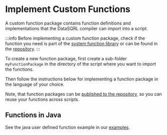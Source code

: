 
# Implement Custom Functions

A custom function package contains function definitions and implementations that the DataSQRL compiler can import into a script.

:::info
Before implementing a custom function package, check if the function you need is part of the [system function library](/docs/category/functions) or can be found in the [repository](https://dev.datasqrl.com).
:::

To create a new function package, first create a sub-folder `myFunctionPackage` in the directory of the script where you want to import the functions. 

Then follow the instructions below for implementing a function package in the language of your choice.

Note, that function packages can be [published to the repository](../../../operations/repository#publish), so you can reuse your functions across scripts.

## Functions in Java

See the java user defined function example in our [examples](https://github.com/DataSQRL/datasqrl-examples/tree/main/user-defined-function).
